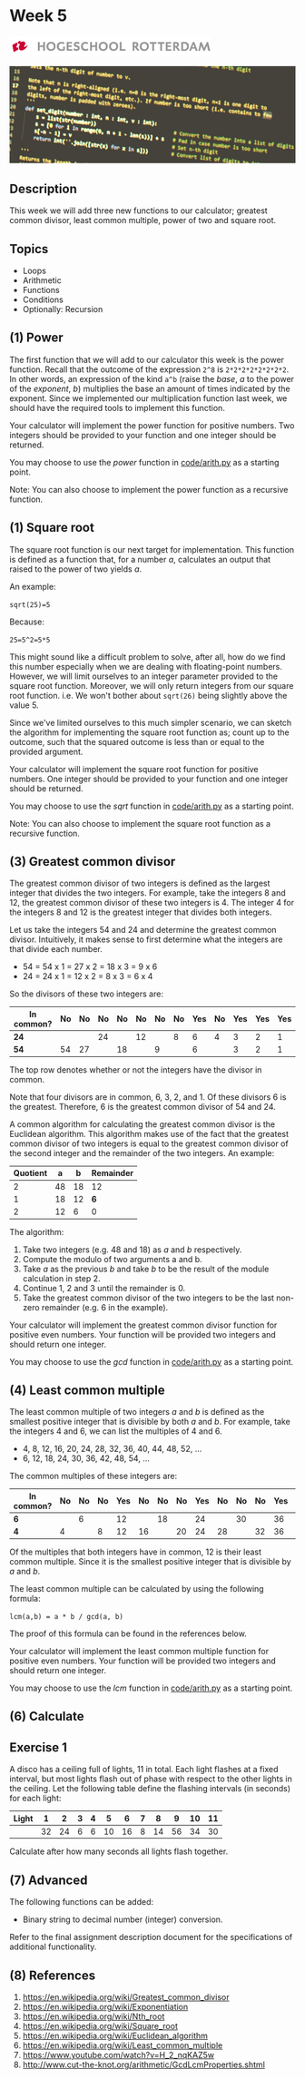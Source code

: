 Week 5
=========================

![Logo](../docs/img/logo.png "Logo")

![Cover Image](../docs/img/cover.jpg "Cover Image")

Description
-----------

This week we will add three new functions to our calculator; greatest common
divisor, least common multiple, power of two and square root.

Topics
------

- Loops
- Arithmetic
- Functions
- Conditions
- Optionally: Recursion

(1) Power
---------

The first function that we will add to our calculator this week is the power
function. Recall that the outcome of the expression `2^8` is `2*2*2*2*2*2*2*2`. In other words, an expression of the kind `a^b` (raise the *base*,
*a* to the power of the *exponent*, *b*) multiplies the base an amount of times
indicated by the exponent. Since we implemented our multiplication function last
week, we should have the required tools to implement this function.

Your calculator will implement the power function for positive numbers. Two
integers should be provided to your function and one integer should be returned.

You may choose to use the *power* function in [code/arith.py](https://github.com/hogeschool/Keuzevak-IADIP/blob/master/code/arith.py) as a starting
point.

Note: You can also choose to implement the power function as a recursive
function.

(1) Square root
---------------

The square root function is our next target for implementation. This function is
defined as a function that, for a number *a*, calculates an output that raised
to the power of two yields *a*.

An example:

`sqrt(25)=5`

Because:

`25=5^2=5*5`

This might sound like a difficult problem to solve, after all, how do we find
this number especially when we are dealing with floating-point numbers. However,
we will limit ourselves to an integer parameter provided to the square root
function. Moreover, we will only return integers from our square root function.
i.e. We won't bother about `sqrt(26)` being slightly above the value 5.

Since we've limited ourselves to this much simpler scenario, we can sketch the
algorithm for implementing the square root function as; count up to the outcome,
such that the squared outcome is less than or equal to the provided argument.

Your calculator will implement the square root function for positive numbers.
One integer should be provided to your function and one integer should be
returned.

You may choose to use the *sqrt* function in [code/arith.py](https://github.com/hogeschool/Keuzevak-IADIP/blob/master/code/arith.py) as a starting
point.

Note: You can also choose to implement the square root function as a recursive
function.

(3) Greatest common divisor
---------------------------

The greatest common divisor of two integers is defined as the largest integer
that divides the two integers. For example, take the integers 8 and 12, the
greatest common divisor of these two integers is 4. The integer 4 for the
integers 8 and 12 is the greatest integer that divides both integers.

Let us take the integers 54 and 24 and determine the greatest common divisor.
Intuitively, it makes sense to first determine what the integers are that divide
each number.

- 54 = 54 x 1 = 27 x 2 = 18 x 3 = 9 x 6
- 24 = 24 x 1 = 12 x 2 = 8 x 3 = 6 x 4

So the divisors of these two integers are:

| In common? | No | No | No | No | No | No | No | Yes | No | Yes | Yes | Yes |
|------------|----|----|----|----|----|----|----|-----|----|-----|-----|-----|
| **24**     |    |    | 24 |    | 12 |    | 8  | 6   | 4  | 3   | 2   | 1   |
| **54**     | 54 | 27 |    | 18 |    | 9  |    | 6   |    | 3   | 2   | 1   |

The top row denotes whether or not the integers have the divisor in common.

Note that four divisors are in common, 6, 3, 2, and 1. Of these divisors 6 is
the greatest. Therefore, 6 is the greatest common divisor of 54 and 24.

A common algorithm for calculating the greatest common divisor is the Euclidean
algorithm. This algorithm makes use of the fact that the greatest common divisor
of two integers is equal to the greatest common divisor of the second integer
and the remainder of the two integers. An example:

| Quotient | a  | b  | Remainder |
|----------|----|----|-----------|
| 2        | 48 | 18 | 12        |
| 1        | 18 | 12 | **6**     |
| 2        | 12 | 6  | 0         |

The algorithm:

1. Take two integers (e.g. 48 and 18) as *a* and *b* respectively.
2. Compute the modulo of two arguments a and b.
3. Take *a* as the previous *b* and take *b* to be the result of the module
    calculation in step 2.
4. Continue 1, 2 and 3 until the remainder is 0.
5. Take the greatest common divisor of the two integers to be the last non-zero
    remainder (e.g. 6 in the example).

Your calculator will implement the greatest common divisor function for positive
even numbers. Your function will be provided two integers and should return one
integer.

You may choose to use the *gcd* function in [code/arith.py](https://github.com/hogeschool/Keuzevak-IADIP/blob/master/code/arith.py) as a starting point.

(4) Least common multiple
-------------------------

The least common multiple of two integers *a* and *b* is defined as the smallest
positive integer that is divisible by both *a* and *b*. For example, take the
integers 4 and 6, we can list the multiples of 4 and 6.

- 4, 8, 12, 16, 20, 24, 28, 32, 36, 40, 44, 48, 52, ...
- 6, 12, 18, 24, 30, 36, 42, 48, 54, ...

The common multiples of these integers are:

| In common? | No | No | No | Yes | No | No | No | Yes | No | No | No | Yes | No | No | No | Yes | No | No |
|------------|----|----|----|-----|----|----|----|-----|----|----|----|-----|----|----|----|-----|----|----|
| **6**      |    | 6  |    | 12  |    | 18 |    | 24  |    | 30 |    | 36  |    | 42 |    | 48  |    | 54 |
| **4**      | 4  |    | 8  | 12  | 16 |    | 20 | 24  | 28 |    | 32 | 36  | 40 |    | 44 | 48  | 52 |    |

Of the multiples that both integers have in common, 12 is their least common
multiple. Since it is the smallest positive integer that is divisible by *a* and
*b*.

The least common multiple can be calculated by using the following formula:

`lcm(a,b) = a * b / gcd(a, b)`

The proof of this formula can be found in the references below.

Your calculator will implement the least common multiple function for positive
even numbers. Your function will be provided two integers and should return one
integer.

You may choose to use the *lcm* function in [code/arith.py](https://github.com/hogeschool/Keuzevak-IADIP/blob/master/code/arith.py) as a starting point.

(6) Calculate
-------------

Exercise 1
----------

A disco has a ceiling full of lights, 11 in total. Each light flashes at a fixed
interval, but most lights flash out of phase with respect to the other lights in
the ceiling. Let the following table define the flashing intervals (in seconds)
for each light:

| Light | 1  | 2  | 3 | 4 | 5  | 6  | 7 | 8  | 9  | 10 | 11 |
|-------|----|----|---|---|----|----|---|----|----|----|----|
|       | 32 | 24 | 6 | 6 | 10 | 16 | 8 | 14 | 56 | 34 | 30 |

Calculate after how many seconds all lights flash together.

(7) Advanced
---------

The following functions can be added:

- Binary string to decimal number (integer) conversion.

Refer to the final assignment description document for the specifications of
additional functionality.

(8) References
--------------

1. <https://en.wikipedia.org/wiki/Greatest_common_divisor>
2. <https://en.wikipedia.org/wiki/Exponentiation>
3. <https://en.wikipedia.org/wiki/Nth_root>
4. <https://en.wikipedia.org/wiki/Square_root>
5. <https://en.wikipedia.org/wiki/Euclidean_algorithm>
6. <https://en.wikipedia.org/wiki/Least_common_multiple>
7. <https://www.youtube.com/watch?v=H_2_nqKAZ5w>
8. <http://www.cut-the-knot.org/arithmetic/GcdLcmProperties.shtml>